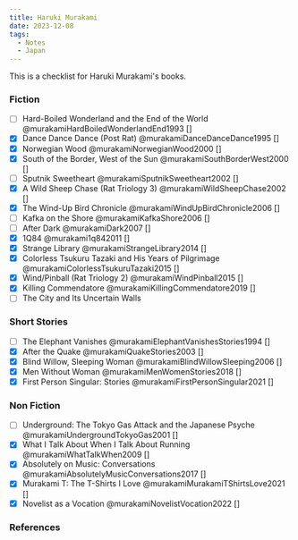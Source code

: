 ```yaml
---
title: Haruki Murakami
date: 2023-12-08
tags:
  - Notes
  - Japan
---
```

This is a checklist for Haruki Murakami's books.

### Fiction

- [ ] Hard-Boiled Wonderland and the End of the World @murakamiHardBoiledWonderlandEnd1993 []
- [x] Dance Dance Dance (Post Rat) @murakamiDanceDanceDance1995 []
- [x] Norwegian Wood @murakamiNorwegianWood2000 []
- [x] South of the Border, West of the Sun @murakamiSouthBorderWest2000 []
- [ ] Sputnik Sweetheart @murakamiSputnikSweetheart2002 []
- [x] A Wild Sheep Chase (Rat Triology 3) @murakamiWildSheepChase2002 []
- [x] The Wind-Up Bird Chronicle @murakamiWindUpBirdChronicle2006 []
- [ ] Kafka on the Shore @murakamiKafkaShore2006 []
- [ ] After Dark @murakamiDark2007 []
- [x] 1Q84 @murakami1q842011 []
- [x] Strange Library @murakamiStrangeLibrary2014 []
- [x] Colorless Tsukuru Tazaki and His Years of Pilgrimage @murakamiColorlessTsukuruTazaki2015 []
- [x] Wind/Pinball (Rat Triology 2) @murakamiWindPinball2015 []
- [x] Killing Commendatore @murakamiKillingCommendatore2019 []
- [ ] The City and Its Uncertain Walls

### Short Stories

- [ ] The Elephant Vanishes @murakamiElephantVanishesStories1994 []
- [x] After the Quake @murakamiQuakeStories2003 []
- [x] Blind Willow, Sleeping Woman @murakamiBlindWillowSleeping2006 []
- [x] Men Without Woman @murakamiMenWomenStories2018 []
- [x] First Person Singular: Stories @murakamiFirstPersonSingular2021 []

### Non Fiction

- [ ] Underground: The Tokyo Gas Attack and the Japanese Psyche @murakamiUndergroundTokyoGas2001 []
- [x] What I Talk About When I Talk About Running @murakamiWhatTalkWhen2009 []
- [x] Absolutely on Music: Conversations @murakamiAbsolutelyMusicConversations2017 []
- [x] Murakami T: The T-Shirts I Love @murakamiMurakamiTShirtsLove2021 []
- [x] Novelist as a Vocation @murakamiNovelistVocation2022 []

### References
